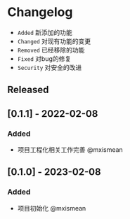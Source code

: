 # Changelog

- `Added` 新添加的功能
- `Changed` 对现有功能的变更
- `Removed` 已经移除的功能
- `Fixed` 对bug的修复
- `Security` 对安全的改进


## Released

## [0.1.1] - 2022-02-08

### Added

- 项目工程化相关工作完善 @mxismean

## [0.1.0] - 2023-02-08

### Added

- 项目初始化 @mxismean
